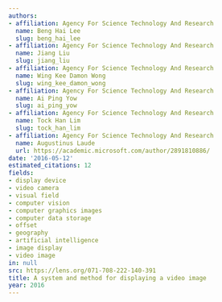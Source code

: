 ```yaml
---
authors:
- affiliation: Agency For Science Technology And Research
  name: Beng Hai Lee
  slug: beng_hai_lee
- affiliation: Agency For Science Technology And Research
  name: Jiang Liu
  slug: jiang_liu
- affiliation: Agency For Science Technology And Research
  name: Wing Kee Damon Wong
  slug: wing_kee_damon_wong
- affiliation: Agency For Science Technology And Research
  name: Ai Ping Yow
  slug: ai_ping_yow
- affiliation: Agency For Science Technology And Research
  name: Tock Han Lim
  slug: tock_han_lim
- affiliation: Agency For Science Technology And Research
  name: Augustinus Laude
  url: https://academic.microsoft.com/author/2891810886/
date: '2016-05-12'
estimated_citations: 12
fields:
- display device
- video camera
- visual field
- computer vision
- computer graphics images
- computer data storage
- offset
- geography
- artificial intelligence
- image display
- video image
in: null
src: https://lens.org/071-708-222-140-391
title: A system and method for displaying a video image
year: 2016
---
```

